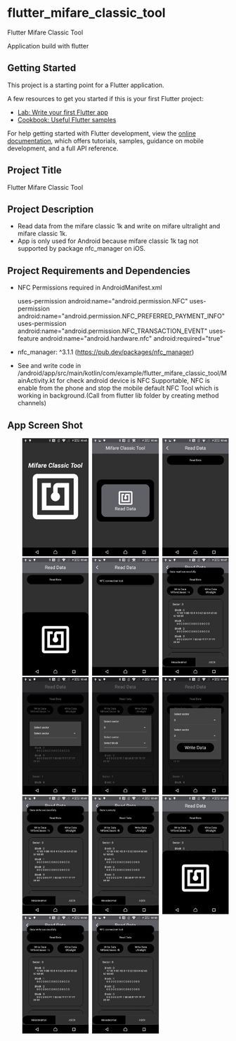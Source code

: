 # flutter_mifare_classic_tool

Flutter Mifare Classic Tool

Application build with flutter

## Getting Started

This project is a starting point for a Flutter application.

A few resources to get you started if this is your first Flutter project:

- [Lab: Write your first Flutter app](https://docs.flutter.dev/get-started/codelab)
- [Cookbook: Useful Flutter samples](https://docs.flutter.dev/cookbook)

For help getting started with Flutter development, view the
[online documentation](https://docs.flutter.dev/), which offers tutorials, samples, guidance on
mobile development, and a full API reference.

## Project Title

Flutter Mifare Classic Tool

## Project Description

* Read data from the mifare classic 1k and write on mifare ultralight and mifare classic 1k.
* App is only used for Android because mifare classic 1k tag not supported by package nfc_manager on
  iOS.

## Project Requirements and Dependencies

* NFC Permissions required in AndroidManifest.xml

  uses-permission android:name="android.permission.NFC"
  uses-permission android:name="android.permission.NFC_PREFERRED_PAYMENT_INFO"
  uses-permission android:name="android.permission.NFC_TRANSACTION_EVENT"
  uses-feature android:name="android.hardware.nfc"  android:required="true"
* nfc_manager: ^3.1.1  (https://pub.dev/packages/nfc_manager)
* See and write code in
  /android/app/src/main/kotlin/com/example/flutter_mifare_classic_tool/MainActivity.kt for check
  android device is NFC Supportable, NFC is enable from the phone and stop the mobile default NFC
  Tool which is working in background.(Call from flutter lib folder by creating method channels)

## App Screen Shot

<pre>
    <img src="app_screen_shot/splash_screen.png" width="30%"> <img src="app_screen_shot/home_screen.png" width="30%"> <img src="app_screen_shot/read_data_screen_initial_view.png" width="30%">
    <img src="app_screen_shot/read_data_session_start.png" width="30%"> <img src="app_screen_shot/read_data_session_start_and_nfc_connection_lost_view.png" width="30%"> <img src="app_screen_shot/read_data_successfully_view.png" width="30%"> <img src="app_screen_shot/data_view_ascii_form.png.png" width="30%">
    <img src="app_screen_shot/write_data_ultralight_select_sector_index_view.png" width="30%"> <img src="app_screen_shot/write_data_ultralight_select_block_index_view_after_selection_of_sector_index.png" width="30%"> <img src="app_screen_shot/write_data_ultralight_view_after_select_sector_index_and_block_index.png" width="30%">
    <img src="app_screen_shot/data_written_successfully_on_ultralight.png" width="30%"> <img src="app_screen_shot/selected_sector_index_and_block_index_data_is_empty_message.png" width="30%"> <img src="app_screen_shot/write_data_mifare_classic_1K_session_start_view.png" width="30%">
    <img src="app_screen_shot/data_Written_successfully_on_mifare_classic_1K.png" width="30%"> <img src="app_screen_shot/nfc_lost_connection_while_write_data_on_mifare_classic_1k.png" width="30%">
</pre>
